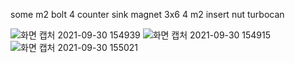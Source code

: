 some m2 bolt
4 counter sink magnet 3x6
4 m2 insert nut
turbocan

![화면 캡처 2021-09-30 154939](https://user-images.githubusercontent.com/16078263/135402437-c1bb9436-f45d-4e3a-bc90-b38d558b6152.png)
![화면 캡처 2021-09-30 154915](https://user-images.githubusercontent.com/16078263/135402441-170db041-36c4-472a-a0bf-64fec95b283e.png)
![화면 캡처 2021-09-30 155021](https://user-images.githubusercontent.com/16078263/135402443-0643df6e-a6b4-4ee1-8ec2-22b45022e716.png)
